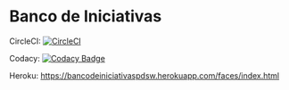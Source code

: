 # Banco de Iniciativas

CircleCI: [![CircleCI](https://circleci.com/gh/ECI-JACS/BancoDeIniciativasPDSW.svg?style=svg)](https://circleci.com/gh/ECI-JACS/BancoDeIniciativasPDSW)

Codacy: [![Codacy Badge](https://api.codacy.com/project/badge/Grade/ec7f18d2708945ebbf7ec467f078f8f7)](https://www.codacy.com/app/CarlosCL98/BancoDeIniciativasPDSW?utm_source=github.com&amp;utm_medium=referral&amp;utm_content=ECI-JACS/BancoDeIniciativasPDSW&amp;utm_campaign=Badge_Grade)

Heroku: https://bancodeiniciativaspdsw.herokuapp.com/faces/index.html
